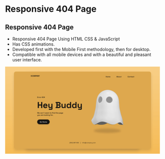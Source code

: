 # Responsive 404 Page
## Responsive 404 Page

- Responsive 404 Page Using HTML CSS & JavaScript
- Has CSS animations.
- Developed first with the Mobile First methodology, then for desktop.
- Compatible with all mobile devices and with a beautiful and pleasant user interface.

![preview img](/preview.png)
